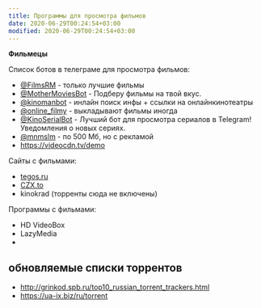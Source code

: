 ```yaml
---
title: Программы для просмотра фильмов
date: 2020-06-29T00:24:54+03:00
modified: 2020-06-29T00:24:54+03:00
---
```

**Фильмецы**

Список ботов в телеграме для просмотра фильмов:
* [@FilmsRM](https://t.me/FilmsRM) - только лучшие фильмы
* [@MotherMoviesBot](https://t.me/MotherMoviesBot) - Подберу фильмы на твой вкус.
* [@kinomanbot](https://t.me/kinomanbot) - инлайн поиск инфы + ссылки на онлайнкинотеатры
* [@online_filmy](ohttps://t.me/online_filmy) - выкладывают фильмы иногда
* [@KinoSerialBot](https://t.me/KinoSerialBot) - Лучший бот для просмотра сериалов в Telegram! Уведомления о новых сериях. 
* [@mnmslm](https://t.me/mnmslm) - по 500 Мб, но с рекламой
* <https://videocdn.tv/demo>

Сайты с фильмами:
* [tegos.ru](http://tegos.ru)
* [CZX.to](http://czx.to)
* kinokrad
(торренты сюда не включены)

Программы с фильмами:
* HD VideoBox
* LazyMedia
* 


## обновляемые списки торрентов
- <http://grinkod.spb.ru/top10_russian_torrent_trackers.html>
- <https://ua-ix.biz/ru/torrent>
